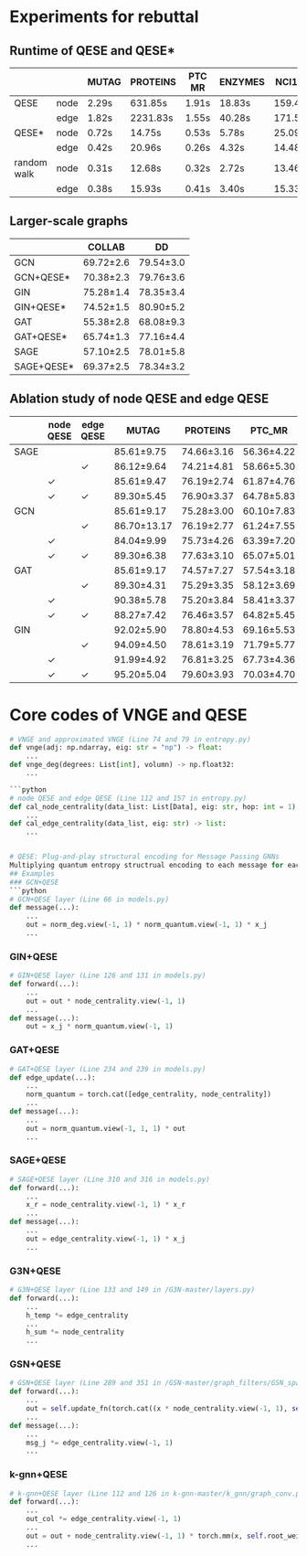 # Experiments for rebuttal
## Runtime of QESE and QESE*
|             |      | MUTAG | PROTEINS | PTC MR  | ENZYMES  | NCI109  | NCI1    | IMDB-M  | IMDB-B | BZR   | COX2   | molhiv  | EXP    | CSL    | graph8c | SR25  | ZINC    | BACE   | BBBP   | Tox21  | ToxCast | SIDER    | ClinTox | Peptides-func | Peptides-struct | COLLAB   | DD      | REDDIT-B |
|-------------|------|-------|----------|---------|----------|---------|---------|---------|--------|-------|--------|---------|--------|--------|---------|-------|---------|--------|--------|--------|---------|----------|---------|---------------|-----------------|----------|---------|----------|
| QESE        | node | 2.29s | 631.85s  | 1.91s   | 18.83s   | 159.48s | 159.21s | 20.12s  | 22.37s | 8.56s | 16.80s | 778.75s | 36.85s | 48.39s | 36.27s  | 0.66s | 135.81s | 34.75s | 25.77s | 88.18s | 95.63s  | 570.11s  | 37.33s  | -             | -               | -        | -       | -        |
|             | edge | 1.82s | 2231.83s | 1.55s   | 40.28s   | 171.58s | 196.08s | 35.99s  | 52.27s | 9.49s | 20.79s | 919.97s | 57.27s | 63.73s | 22.23s  | 0.92s | 117.66s | 37.83s | 28.19s | 80.07s | 95.64s  | 1070.88s | 43.87s  | -             | -               | -        | -       | -        |
| QESE*       | node | 0.72s | 14.75s   | 0.53s   | 5.78s    | 25.09s  | 26.16s  | 12.03s  | 13.35s | 1.88s | 2.94s  | 144.38s | 9.50s  | 0.56s  | 12.95s  | 0.31s | 44.48s  | 6.17s  | 9.80s  | 20.23s | 23.57s  | 11.85s   | 4.78s   | 656.73s       | 668.36s         | 2137.60s | 190.66s | 723.95s  |
|             | edge | 0.42s | 20.96s   | 0.26s   | 4.32s    | 14.48s  | 17.51s  | 5.05s   | 9.32s  | 1.87s | 2.58s  | 101.13s | 9.02s  | 0.74s  | 6.78s   | 0.20s | 17.64s  | 5.78s  | 5.41s  | 8.38s  | 9.58s   | 12.16s   | 2.78s   | 793.43s       | 756.60s         | 3594.15s | 585.55s | 1411.63s |
| random walk | node | 0.31s | 12.68s   | 0.32s   | 2.72s    | 13.46s  | 12.58s  | 2.41s   | 2.14s  | 1.98s | 2.12s  | 97.80s  | 0.53s  | 0.59s  | 5.07s   | 0.07s | 24.17s  | 6.32s  | 8.82s  | 13.38s | 10.57s  | 13.22s   | 4.28s   | 1496.63s      | 996.98s         | 656.98s  | 369.16s | 264.80s  |
|             | edge | 0.38s | 15.93s   | 0.41s   | 3.40s    | 15.33s  | 16.89s  | 2.93s   | 3.55s  | 2.36s | 2.94s  | 116.73s | 0.43s  | 0.71s  | 6.62s   | 0.11s | 30.51s  | 8.34s  | 9.27s  | 18.75s | 12.28s  | 16.26s   | 3.93s   | 1638.47s      | 1191.35s        | 830.93s  | 432.59s | 304.96s  |

## Larger-scale graphs
|            | COLLAB | DD    |
|------------|--------|-------|
| GCN        | 69.72±2.6  | 79.54±3.0 |
| GCN+QESE*  | 70.38±2.3  | 79.76±3.6 |
| GIN        | 75.28±1.4  | 78.35±3.4 |
| GIN+QESE*  | 74.52±1.5  | 80.90±5.2 |
| GAT        | 55.38±2.8  | 68.08±9.3 |
| GAT+QESE*  | 65.74±1.3  | 77.16±4.4 |
| SAGE       | 57.10±2.5  | 78.01±5.8 |
| SAGE+QESE* | 69.37±2.5  | 78.34±3.2 |
## Ablation study of node QESE and edge QESE
|      | node QESE | edge QESE | MUTAG       | PROTEINS   | PTC_MR     | ENZYMES    | NCI109     | NCI1       | IMDB-MULTI | IMDB-BINARY |
|------|-----------|-----------|-------------|------------|------------|------------|------------|------------|------------|-------------|
| SAGE |           |           | 85.61±9.75  | 74.66±3.16 | 56.36±4.22 | 28.33±4.65 | 63.34±2.24 | 63.75±2.15 | 37.73±2.29 | 53.90±3.45  |
|      |           | ✓         | 86.12±9.64  | 74.21±4.81 | 58.66±5.30 | 27.83±4.02 | 64.26±2.16 | 64.87±2.36 | 42.60±4.98 | 58.90±4.09  |
|      | ✓         |           | 85.61±9.47  | 76.19±2.74 | 61.87±4.76 | 28.17±3.69 | 64.07±1.97 | 64.62±1.86 | 45.33±4.00 | 65.30±5.90  |
|      | ✓         | ✓         | 89.30±5.45  | 76.90±3.37 | 64.78±5.83 | 30.83±4.61 | 64.91±3.10 | 64.99±1.93 | 45.27±4.78 | 71.40±3.20  |
| GCN  |           |           | 85.61±9.17  | 75.28±3.00 | 60.10±7.83 | 24.50±6.01 | 63.24±2.32 | 63.99±2.26 | 35.40±3.02 | 52.30±4.63  |
|      |           | ✓         | 86.70±13.17 | 76.19±2.77 | 61.24±7.55 | 26.50±3.53 | 63.93±4.62 | 63.26±4.72 | 40.27±3.60 | 69.30±7.25  |
|      | ✓         |           | 84.04±9.99  | 75.73±4.26 | 63.39±7.20 | 33.00±4.40 | 64.21±5.21 | 63.95±6.80 | 43.67±3.52 | 60.60±4.90  |
|      | ✓         | ✓         | 89.30±6.38  | 77.63±3.10 | 65.07±5.01 | 34.33±4.73 | 65.50±1.92 | 64.87±1.94 | 42.20±2.81 | 68.90±2.39  |
| GAT  |           |           | 85.61±9.17  | 74.57±7.27 | 57.54±3.18 | 26.67±5.77 | 63.29±2.31 | 62.85±3.48 | 36.00±3.00 | 51.80±3.52  |
|      |           | ✓         | 89.30±4.31  | 75.29±3.35 | 58.12±3.69 | 24.67±2.67 | 62.01±5.83 | 63.45±2.62 | 39.67±2.11 | 61.60±5.26  |
|      | ✓         |           | 90.38±5.78  | 75.20±3.84 | 58.41±3.37 | 24.67±2.87 | 59.29±6.38 | 61.36±5.21 | 40.93±2.08 | 60.30±3.20  |
|      | ✓         | ✓         | 88.27±7.42  | 76.46±3.57 | 64.82±5.45 | 26.00±4.16 | 64.14±2.10 | 64.62±2.09 | 41.47±3.62 | 65.90±4.61  |
| GIN  |           |           | 92.02±5.90  | 78.80±4.53 | 69.16±5.53 | 39.50±4.66 | 77.47±2.18 | 77.91±2.53 | 49.20±2.89 | 74.20±2.86  |
|      |           | ✓         | 94.09±4.50  | 78.61±3.19 | 71.79±5.77 | 41.33±5.49 | 75.96±2.87 | 78.73±2.33 | 48.93±3.60 | 72.10±3.88  |
|      | ✓         |           | 91.99±4.92  | 76.81±3.25 | 67.73±4.36 | 43.17±5.87 | 77.63±1.68 | 79.49±1.90 | 48.27±4.02 | 73.90±4.99  |
|      | ✓         | ✓         | 95.20±5.04  | 79.60±3.93 | 70.03±4.70 | 48.83±6.67 | 75.33±2.21 | 74.70±2.56 | 49.33±3.20 | 72.50±2.84  |

# Core codes of VNGE and QESE
```python
# VNGE and approximated VNGE (Line 74 and 79 in entropy.py)
def vnge(adj: np.ndarray, eig: str = "np") -> float:
    ...
def vnge_deg(degrees: List[int], volumn) -> np.float32:
    ...

```python
# node QESE and edge QESE (Line 112 and 157 in entropy.py)
def cal_node_centrality(data_list: List[Data], eig: str, hop: int = 1) -> list:
    ...
def cal_edge_centrality(data_list, eig: str) -> list:
    ...


# QESE: Plug-and-play structural encoding for Message Passing GNNs
Multiplying quantum entropy structrual encoding to each message for each GNN layer.
## Examples
### GCN+QESE
```python
# GCN+QESE layer (Line 66 in models.py)
def message(...):
    ...
    out = norm_deg.view(-1, 1) * norm_quantum.view(-1, 1) * x_j
    ...
```
### GIN+QESE
```python
# GIN+QESE layer (Line 126 and 131 in models.py)
def forward(...):
    ...
    out = out * node_centrality.view(-1, 1)
    ...
def message(...):
    out = x_j * norm_quantum.view(-1, 1)
```
### GAT+QESE
```python
# GAT+QESE layer (Line 234 and 239 in models.py)
def edge_update(...):
    ...
    norm_quantum = torch.cat([edge_centrality, node_centrality])
    ...
def message(...):
    ...
    out = norm_quantum.view(-1, 1, 1) * out
    ...
```

### SAGE+QESE
```python
# SAGE+QESE layer (Line 310 and 316 in models.py)
def forward(...):
    ...
    x_r = node_centrality.view(-1, 1) * x_r
    ...
def message(...):
    ...
    out = edge_centrality.view(-1, 1) * x_j
    ...
```

### G3N+QESE
```python
# G3N+QESE layer (Line 133 and 149 in /G3N-master/layers.py)
def forward(...):
    ...
    h_temp *= edge_centrality
    ...
    h_sum *= node_centrality
    ...
```

### GSN+QESE
```python
# GSN+QESE layer (Line 289 and 351 in /GSN-master/graph_filters/GSN_sparse.py)
def forward(...):
    ...
    out = self.update_fn(torch.cat((x * node_centrality.view(-1, 1), self.propagate(edge_index=edge_index, x=x, identifiers=identifiers, edge_centrality=edge_centrality)), -1))
    ...
def message(...):
    ...
    msg_j *= edge_centrality.view(-1, 1)
    ...
```

### k-gnn+QESE
```python
# k-gnn+QESE layer (Line 112 and 126 in k-gnn-master/k_gnn/graph_conv.py)
def forward(...):
    ...
    out_col *= edge_centrality.view(-1, 1)
    ...
    out = out + node_centrality.view(-1, 1) * torch.mm(x, self.root_weight)
    ...
```
